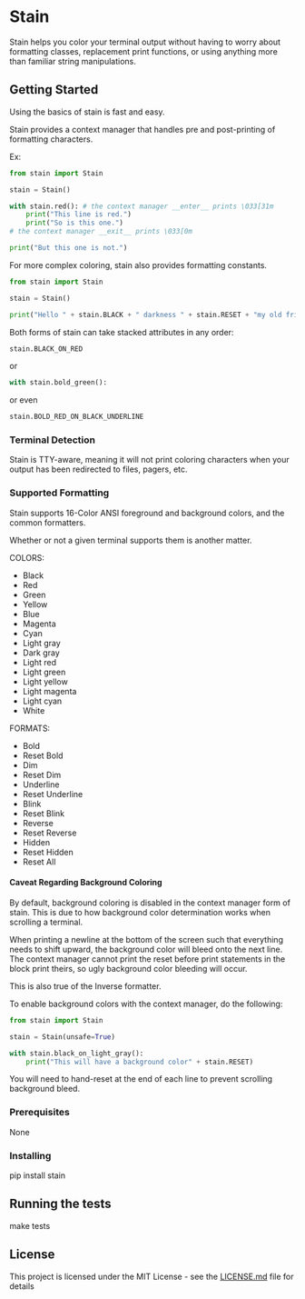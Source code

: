 # Stain 

Stain helps you color your terminal output without having to worry about formatting classes,
replacement print functions, or using anything more than familiar string manipulations. 

## Getting Started

Using the basics of stain is fast and easy. 

Stain provides a context manager that handles pre and post-printing of formatting
characters. 

Ex:
```PYTHON
from stain import Stain

stain = Stain()

with stain.red(): # the context manager __enter__ prints \033[31m
    print("This line is red.")
    print("So is this one.")
# the context manager __exit__ prints \033[0m

print("But this one is not.")
```

For more complex coloring, stain also provides formatting constants.

```PYTHON
from stain import Stain

stain = Stain()

print("Hello " + stain.BLACK + " darkness " + stain.RESET + "my old friend.")
```


Both forms of stain can take stacked attributes in any order:

```PYTHON
stain.BLACK_ON_RED
```
or
```PYTHON
with stain.bold_green():
```
or even
```PYTHON
stain.BOLD_RED_ON_BLACK_UNDERLINE
```

### Terminal Detection
Stain is TTY-aware, meaning it will not print coloring characters when your output
has been redirected to files, pagers, etc. 


### Supported Formatting

Stain supports 16-Color ANSI foreground and background colors, and the common formatters.

Whether or not a given terminal supports them is another matter. 

COLORS:
* Black
* Red
* Green
* Yellow
* Blue
* Magenta
* Cyan
* Light gray
* Dark gray
* Light red
* Light green
* Light yellow
* Light magenta
* Light cyan
* White

FORMATS:
* Bold
* Reset Bold
* Dim
* Reset Dim
* Underline
* Reset Underline
* Blink
* Reset Blink
* Reverse
* Reset Reverse
* Hidden
* Reset Hidden
* Reset All

#### Caveat Regarding Background Coloring

By default, background coloring is disabled in the context manager form of stain.
This is due to how background color determination works when scrolling a terminal.

When printing a newline at the bottom of the screen such that everything needs to shift
upward, the background color will bleed onto the next line. The context manager cannot
print the reset before print statements in the block print theirs, so ugly background
color bleeding will occur. 

This is also true of the Inverse formatter.

To enable background colors with the context manager, do the following:
```PYTHON
from stain import Stain

stain = Stain(unsafe=True)

with stain.black_on_light_gray():
    print("This will have a background color" + stain.RESET)
```

You will need to hand-reset at the end of each line to prevent scrolling background bleed.


### Prerequisites

 None

### Installing

pip install stain

## Running the tests

make tests

## License

This project is licensed under the MIT License - see the [LICENSE.md](LICENSE.md) file for details
